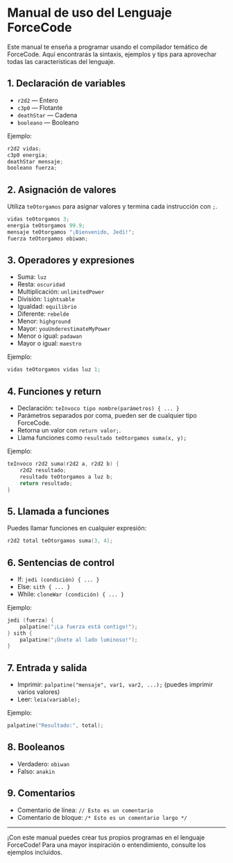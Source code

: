 # Manual de uso del Lenguaje ForceCode

Este manual te enseña a programar usando el compilador temático de ForceCode. Aquí encontrarás la sintaxis, ejemplos y tips para aprovechar todas las características del lenguaje.

## 1. Declaración de variables
- `r2d2` — Entero
- `c3p0` — Flotante
- `deathStar` — Cadena
- `booleano` — Booleano

Ejemplo:
```c
r2d2 vidas;
c3p0 energia;
deathStar mensaje;
booleano fuerza;
```

## 2. Asignación de valores
Utiliza `teOtorgamos` para asignar valores y termina cada instrucción con `;`.
```c
vidas teOtorgamos 3;
energia teOtorgamos 99.9;
mensaje teOtorgamos "¡Bienvenido, Jedi!";
fuerza teOtorgamos obiwan;
```

## 3. Operadores y expresiones
- Suma: `luz`
- Resta: `oscuridad`
- Multiplicación: `unlimitedPower`
- División: `lightsable`
- Igualdad: `equilibrio`
- Diferente: `rebelde`
- Menor: `highground`
- Mayor: `youUnderestimateMyPower`
- Menor o igual: `padawan`
- Mayor o igual: `maestro`

Ejemplo:
```c
vidas teOtorgamos vidas luz 1;
```

## 4. Funciones y return
- Declaración: `teInvoco tipo nombre(parámetros) { ... }`
- Parámetros separados por coma, pueden ser de cualquier tipo ForceCode.
- Retorna un valor con `return valor;`.
- Llama funciones como `resultado teOtorgamos suma(x, y);`

Ejemplo:
```c
teInvoco r2d2 suma(r2d2 a, r2d2 b) {
    r2d2 resultado;
    resultado teOtorgamos a luz b;
    return resultado;
}
```

## 5. Llamada a funciones
Puedes llamar funciones en cualquier expresión:
```c
r2d2 total teOtorgamos suma(3, 4);
```

## 6. Sentencias de control
- If: `jedi (condición) { ... }`
- Else: `sith { ... }`
- While: `cloneWar (condición) { ... }`

Ejemplo:
```c
jedi (fuerza) {
    palpatine("¡La fuerza está contigo!");
} sith {
    palpatine("¡Únete al lado luminoso!");
}
```

## 7. Entrada y salida
- Imprimir: `palpatine("mensaje", var1, var2, ...);` (puedes imprimir varios valores)
- Leer: `leia(variable);`

Ejemplo:
```c
palpatine("Resultado:", total);
```

## 8. Booleanos
- Verdadero: `obiwan`
- Falso: `anakin`

## 9. Comentarios
- Comentario de línea: `// Esto es un comentario`
- Comentario de bloque: `/* Esto es un comentario largo */`

---

¡Con este manual puedes crear tus propios programas en el lenguaje ForceCode! Para una mayor inspiración o entendimiento, consulte los ejemplos incluidos.
